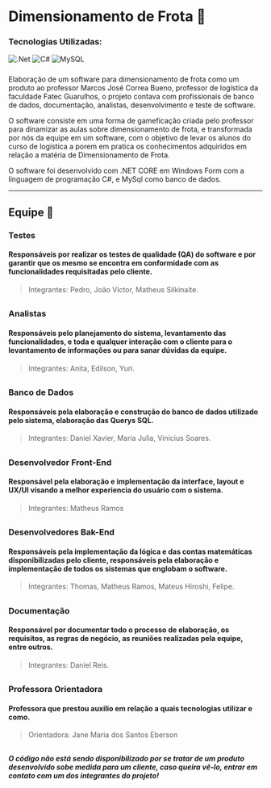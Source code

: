 # Dimensionamento de Frota 🚛

### Tecnologias Utilizadas: 
![.Net](https://img.shields.io/badge/.NET-5C2D91?style=for-the-badge&logo=.net&logoColor=white)
![C#](https://img.shields.io/badge/c%23-%23239120.svg?style=for-the-badge&logo=csharp&logoColor=white)
![MySQL](https://img.shields.io/badge/mysql-4479A1.svg?style=for-the-badge&logo=mysql&logoColor=white)

###

Elaboração de um software para dimensionamento de frota como um produto ao professor Marcos José Correa Bueno, professor de logística da faculdade Fatec Guarulhos, o projeto contava com profissionais de banco de dados, documentação, analistas, desenvolvimento e teste de software.

O software consiste em uma forma de gameficação criada pelo professor para dinamizar as aulas sobre dimensionamento de frota, e transformada por nós da equipe em um software, com o objetivo de levar os alunos do curso de logística a porem em pratica os conhecimentos adquiridos em relação a matéria de Dimensionamento de Frota.

O software foi desenvolvido com .NET CORE em Windows Form com a linguagem de programação C#, e MySql como banco de dados.

<hr>

## Equipe 👥

### **Testes**

#### Responsáveis por realizar os testes de qualidade (QA) do software e por garantir que os mesmo se encontra em conformidade com as funcionalidades requisitadas pelo cliente.

> Integrantes: Pedro, João Victor, Matheus Silkinaite.

##

### **Analistas**

#### Responsáveis pelo planejamento do sistema, levantamento das funcionalidades, e toda e qualquer interação com o cliente para o levantamento de informações ou para sanar dúvidas da equipe.

> Integrantes: Anita, Edilson, Yuri.
 
##

### **Banco de Dados**

#### Responsáveis pela elaboração e construção do banco de dados utilizado pelo sistema, elaboração das Querys SQL.

> Integrantes: Daniel Xavier, Maria Julia, Vinicius Soares.

##

### **Desenvolvedor Front-End**

#### Responsável pela elaboração e implementação da interface, layout e UX/UI visando a melhor experiencia do usuário com o sistema.

> Integrantes: Matheus Ramos

##

### **Desenvolvedores Bak-End**

#### Responsáveis pela implementação da lógica e das contas matemáticas disponibilizadas pelo cliente, responsáveis pela elaboração e implementação de todos os sistemas que englobam o software.

> Integrantes: Thomas, Matheus Ramos, Mateus Hiroshi, Felipe.
 
##

### **Documentação**

#### Responsável por documentar todo o processo de elaboração, os requisitos, as regras de negócio, as reuniões realizadas pela equipe, entre outros.

> Integrantes: Daniel Reis.

##

### **Professora Orientadora**

#### Professora que prestou auxilio em relação a quais tecnologias utilizar e como.

> Orientadora: Jane Maria dos Santos Eberson

##

**_O código não está sendo disponibilizado por se tratar de um produto desenvolvido sobe medida para um cliente, caso queira vê-lo, entrar em contato com um dos integrantes do projeto!_**
